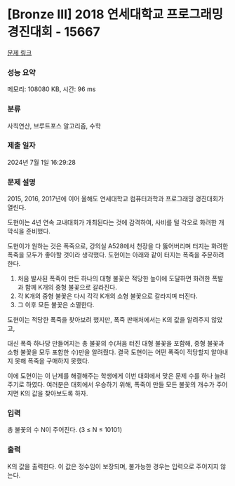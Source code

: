 # [Bronze III] 2018 연세대학교 프로그래밍 경진대회 - 15667 

[문제 링크](https://www.acmicpc.net/problem/15667) 

### 성능 요약

메모리: 108080 KB, 시간: 96 ms

### 분류

사칙연산, 브루트포스 알고리즘, 수학

### 제출 일자

2024년 7월 1일 16:29:28

### 문제 설명

<p>2015, 2016, 2017년에 이어 올해도 연세대학교 컴퓨터과학과 프로그래밍 경진대회가 열린다.</p>

<p>도현이는 4년 연속 교내대회가 개최된다는 것에 감격하여, 사비를 털 각오로 화려한 개막식을 준비했다.</p>

<p>도현이가 원하는 것은 폭죽으로, 강의실 A528에서 천장을 다 뚫어버리며 터지는 화려한 폭죽을 모두가 좋아할 것이라 생각했다. 도현이는 아래와 같이 터지는 폭죽을 주문하려 한다.</p>

<ol>
	<li>처음 발사된 폭죽이 만든 하나의 대형 불꽃은 적당한 높이에 도달하면 화려한 폭발과 함께 K개의 중형 불꽃으로 갈라진다.</li>
	<li>각 K개의 중형 불꽃은 다시 각각 K개의 소형 불꽃으로 갈라지며 터진다.</li>
	<li>그 이후 모든 불꽃은 소멸한다.</li>
</ol>

<p>도현이는 적당한 폭죽을 찾아보려 했지만, 폭죽 판매처에서는 K의 값을 알려주지 않았고,</p>

<p>대신 폭죽 하나당 만들어지는 총 불꽃의 수(처음 터진 대형 불꽃을 포함해, 중형 불꽃과 소형 불꽃을 모두 포함한 수)만을 알려줬다. 결국 도현이는 어떤 폭죽이 적당할지 알아내지 못해 폭죽을 구매하지 못했다.</p>

<p>이에 도현이는 이 난제를 해결해주는 학생에게 이번 대회에서 맞은 문제 수를 하나 늘려주기로 하였다. 여러분은 대회에서 우승하기 위해, 폭죽이 만들 모든 불꽃의 개수가 주어지면 K의 값을 찾아보도록 하자.</p>

### 입력 

 <p>총 불꽃의 수 N이 주어진다. (3 ≤ N ≤ 10101)</p>

### 출력 

 <p>K의 값을 출력한다. 이 값은 정수임이 보장되며, 불가능한 경우는 입력으로 주어지지 않는다.</p>

